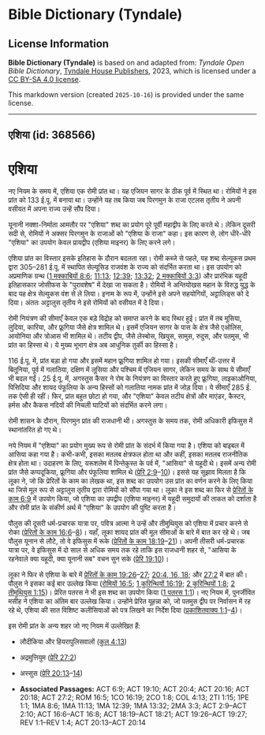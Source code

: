 # Bible Dictionary (Tyndale)

## License Information

**Bible Dictionary (Tyndale)** is based on and adapted from: _Tyndale Open Bible Dictionary_, [Tyndale House Publishers](https://tyndaleopenresources.com/), 2023, which is licensed under a [CC BY-SA 4.0 license](https://creativecommons.org/licenses/by-sa/4.0/legalcode.en).

This markdown version (created `2025-10-16`) is provided under the same license.



--------------------------------

## एशिया (id: 368566)

एशिया
=====

नए नियम के समय में, एशिया एक रोमी प्रांत था। यह एजियन सागर के ठीक पूर्व में स्थित था। रोमियों ने इस प्रांत को 133 ई.पू. में बनाया था। उन्होंने यह तब किया जब पिरगमुन के राजा एटलस तृतीय ने अपनी वसीयत में अपना राज्य उन्हें सौंप दिया।

यूनानी नक्शा\-निर्माता आमतौर पर "एशिया" शब्द का प्रयोग पूरे पूर्वी महाद्वीप के लिए करते थे। लेकिन दूसरी सदी से, रोमियों ने अक्सर पिरगमुन के राजाओं को "एशिया के राजा" कहा। इस कारण से, लोग धीरे\-धीरे "एशिया" का उपयोग केवल प्रायद्वीप (एशिया माइनर) के लिए करने लगे।

एशिया प्रांत का विस्तार इसके इतिहास के दौरान बदलता रहा। रोमी कब्जे से पहले, यह शब्द सेल्यूकस प्रथम द्वारा 305–281 ई.पू. में स्थापित सेल्यूसिड राजवंश के राज्य को संदर्भित करता था। इस उपयोग को अप्रमाणिक ग्रन्थ ([1 मक्काबियों 8:6](https://ref.ly/1Macc8:6); [11:13](https://ref.ly/1Macc11:13); [12:39](https://ref.ly/1Macc12:39); [13:32](https://ref.ly/1Macc13:32); [2 मक्काबियों 3:3](https://ref.ly/2Macc3:3)) और प्रारंभिक यहूदी इतिहासकार जोसीफस के "पुरावशेष" में देखा जा सकता है। रोमियों ने अन्तियोखस महान के विरुद्ध युद्ध के बाद यह क्षेत्र सेल्युकस वंश से ले लिया। इनाम के रूप में, उन्होंने इसे अपने सहयोगियों, अट्टालिड्स को दे दिया। अंततः अट्टालुस तृतीय ने इसे रोमियों को वसीयत में दे दिया।

रोमी नियंत्रण की सीमाएँ केवल एक बड़े विद्रोह को समाप्त करने के बाद स्थिर हुई। प्रांत में तब मूसिया, लुदिया, कारिया, और फ्रूगिया जैसे क्षेत्र शामिल थे। इसमें एजियन सागर के पास के क्षेत्र जैसे एओलिस, आयोनिया और त्रोआस भी शामिल थे। तटीय द्वीप, जैसे लेस्बोस, खियुस, सामुस, रुदुस, और पतमुस, भी प्रांत का हिस्सा थे। ये मुख्य भूभाग क्षेत्र अब आधुनिक तुर्की का हिस्सा है।

116 ई.पू. में, प्रांत बड़ा हो गया और इसमें महान फ्रूगिया शामिल हो गया। इसकी सीमाएँ थीं\-उत्तर में बितूनिया, पूर्व में गलातिया, दक्षिण में लूसिया और पश्चिम में एजियन सागर, लेकिन समय के साथ ये सीमाएँ भी बदल गईं। 25 ई.पू. में, अगस्तुस कैसर ने रोम के नियंत्रण का विस्तार करते हुए फ्रूगिया, लाइकाओनिया, पिसिदिया और शायद पंफूलिया के अन्य हिस्सों को गलातिया नामक प्रांत में जोड़ दिया। ये सीमाएँ 285 ई. तक ऐसी ही रहीं। फिर, प्रांत बहुत छोटा हो गया, और "एशिया" केवल तटीय क्षेत्रों और माएंडर, कैस्टर, हर्मस और कैकस नदियों की निचली घाटियों को संदर्भित करने लगा।

रोमी शासन के दौरान, पिरगमुन प्रांत की राजधानी थी। अगस्तुस के समय तक, रोमी अधिकारी इफिसुस में स्थानांतरित हो गए थे।

नये नियम में "एशिया" का प्रयोग मुख्य रूप से रोमी प्रांत के संदर्भ में किया गया है। एशिया को बाइबल में आसिया कहा गया है। कभी\-कभी, इसका मतलब क्षेत्रफल होता था और कहीं, इसका मतलब राजनीतिक क्षेत्र होता था। उदाहरण के लिए, यरूशलेम में पिन्तेकुस्त के पर्व में, "आसिया" से यहूदी थे। इसमें अन्य रोमी प्रांत जैसे कप्पदूकिया, फ्रूगिया और पंफूलिया शामिल थे ([प्रेरि 2:9](https://ref.ly/Acts2:9-Acts2:10)–[10](https://ref.ly/Acts2:9-Acts2:10))। इससे यह सुझाव मिलता है कि लूका ने, जो कि प्रेरितों के काम का लेखक था, इस शब्द का उपयोग उस प्रांत का वर्णन करने के लिए किया था जिसे मूल रूप से अट्टालुस तृतीय द्वारा रोमियों को सौंपा गया था। लूका ने इस शब्द का फिर से [प्रेरितों के काम 6:9](https://ref.ly/Acts6:9) में उपयोग किया, जो एशिया का उपद्वीप (एशिया माइनर) में यहूदी समुदायों की ताकत को दर्शाता है और रोमी प्रांत के संकीर्ण अर्थ में "एशिया" के उपयोग की पुष्टि करता है।

पौलुस की दूसरी धर्म\-प्रचारक यात्रा पर, पवित्र आत्मा ने उन्हें और तीमुथियुस को एशिया में प्रचार करने से रोका ([प्रेरितों के काम 16:6](https://ref.ly/Acts16:6-Acts16:8)–[8](https://ref.ly/Acts16:6-Acts16:8))। यहाँ, लूका शायद प्रांत की मूल सीमाओं के बारे में बात कर रहे थे। जब पौलुस यूनान से लौटे, तो वे इफिसुस में रूके ([प्रेरितों के काम 18:19](https://ref.ly/Acts18:19-Acts18:21)–[21](https://ref.ly/Acts18:19-Acts18:21))। अपनी तीसरी धर्म\-प्रचारक यात्रा पर, वे इफिसुस में दो साल से अधिक समय तक रहे ताकि इस राजधानी शहर से, "आसिया के रहनेवाले क्या यहूदी, क्या यूनानी सब" वचन सुन सके ([प्रेरि 19:10](https://ref.ly/Acts19:10))।

लूका ने फिर से एशिया के बारे में [प्रेरितों के काम 19:26](https://ref.ly/Acts19:26-Acts19:27)–[27](https://ref.ly/Acts19:26-Acts19:27); [20:4, 16, 18](https://ref.ly/Acts20:4); और [27:2](https://ref.ly/Acts27:2) में बात की। पौलुस ने इसका कई बार उल्लेख किया ([रोमियों 16:5](https://ref.ly/Rom16:5); [1 कुरिन्थियों 16:19](https://ref.ly/1Cor16:19); [2 कुरिन्थियों 1:8](https://ref.ly/2Cor1:8); [2 तीमुथियुस 1:15](https://ref.ly/2Tim1:15))। प्रेरित पतरस ने भी इस शब्द का उपयोग किया ([1 पतरस 1:1](https://ref.ly/1Pet1:1))। नए नियम में, पुनर्जीवित मसीह ने एशिया का अंतिम बार उल्लेख किया। उन्होंने प्रेरित यूहन्ना को, जो पतमुस द्वीप पर निर्वासन में रह रहे थे, एशिया की सात विशिष्ट कलीसियाओं को पत्र लिखने का निर्देश दिया ([प्रकाशितवाक्य 1:1](https://ref.ly/Rev1:1-Rev1:4)–[4](https://ref.ly/Rev1:1-Rev1:4))।

इस रोमी प्रांत के अन्य शहर जो नए नियम में उल्लेखित हैं:

* लौदीकिया और हियरापुलिसवालों ([कुल 4:13](https://ref.ly/Col4:13))
* अद्रमुत्तियुम ([प्रेरि 27:2](https://ref.ly/Acts27:2))
* अस्सुस ([प्रेरि 20:13](https://ref.ly/Acts20:13-Acts20:14)–[14](https://ref.ly/Acts20:13-Acts20:14))

* **Associated Passages:** ACT 6:9; ACT 19:10; ACT 20:4; ACT 20:16; ACT 20:18; ACT 27:2; ROM 16:5; 1CO 16:19; 2CO 1:8; COL 4:13; 2TI 1:15; 1PE 1:1; 1MA 8:6; 1MA 11:13; 1MA 12:39; 1MA 13:32; 2MA 3:3; ACT 2:9–ACT 2:10; ACT 16:6–ACT 16:8; ACT 18:19–ACT 18:21; ACT 19:26–ACT 19:27; REV 1:1–REV 1:4; ACT 20:13–ACT 20:14

